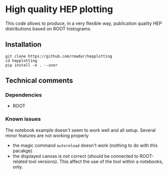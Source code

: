 # High quality HEP plotting

This code allows to produce, in a very flexible way, publication quality HEP distributions
based on ROOT histograms.

## Installation

```
git clone https://github.com/rmadar/hepplotting
cd hepplotting
pip install -e . --user
```


## Technical comments

### Dependencies

  + ROOT
  

### Known issues

The notebook example doesn't seem to work well and all setup. Several minor features are not working properly
  + the magic command `autoreload` doesn't work (nothing to do with this pacakge)
  + the displayed canvas is not correct (should be connected to ROOT-related tool versions). This affect the 
  use of the tool within a notebooks, only.
